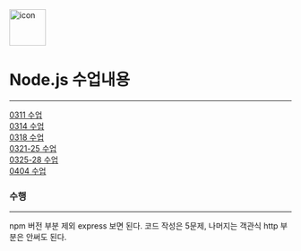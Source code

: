 <div style="display: flex; align-items: flex-start;"><img src="https://techstack-generator.vercel.app/nginx-icon.svg" alt="icon" width="65" height="65" /></div>

# Node.js 수업내용
---
[0311 수업](https://github.com/rambus2006/Nodejs_Study/tree/master/01_blockvarable-240311)
<br/>
[0314 수업](https://github.com/rambus2006/Nodejs_Study/tree/master/02_JSBasic-240314)
<br/>
[0318 수업](https://github.com/rambus2006/Nodejs_Study/tree/master/03_JSBasic2-240318)
<br/>
[0321-25 수업](https://github.com/rambus2006/Nodejs_Study/tree/master/04_ImplicitObject_Module-240321-25)
<br/>
[0325-28 수업](https://github.com/rambus2006/Nodejs_Study/tree/master/05_http-240328)
<br/>
[0404 수업](https://github.com/rambus2006/Nodejs_Study/tree/master/06_express-240404)


### 수행
---
npm 버전 부분 제외 
express 보면 된다. 
코드 작성은 5문제, 나머지는 객관식 
http 부분은 안써도 된다. 
